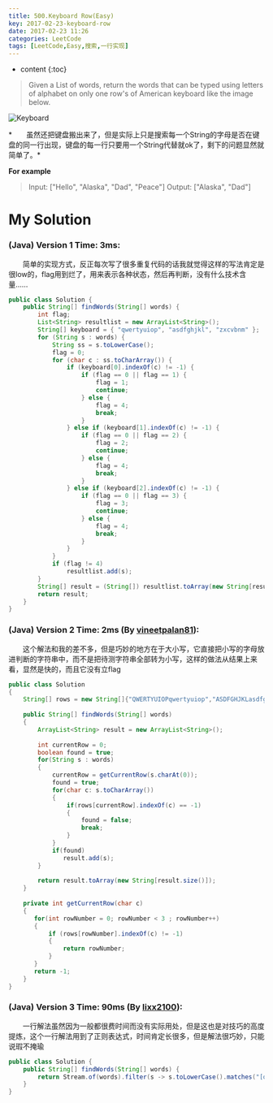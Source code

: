 ```yaml
---
title: 500.Keyboard Row(Easy)
key: 2017-02-23-keyboard-row
date: 2017-02-23 11:26
categories: LeetCode
tags: [LeetCode,Easy,搜索,一行实现]
---
```


* content
{:toc}


>Given a List of words, return the words that can be typed using letters of alphabet on only one row's of American keyboard like the image below.

![Keyboard](http://olwt21mf4.bkt.clouddn.com/17-2-26/32288848-file_1488083862684_1335f.png)

*　　虽然还把键盘搬出来了，但是实际上只是搜索每一个String的字母是否在键盘的同一行出现，键盘的每一行只要用一个String代替就ok了，剩下的问题显然就简单了。*

**For example**

>Input: ["Hello", "Alaska", "Dad", "Peace"]
Output: ["Alaska", "Dad"]

# My Solution
### (Java) Version 1  Time: 3ms:
　　简单的实现方式，反正每次写了很多重复代码的话我就觉得这样的写法肯定是很low的，flag用到烂了，用来表示各种状态，然后再判断，没有什么技术含量……
```java
public class Solution {
    public String[] findWords(String[] words) {
        int flag;
        List<String> resultlist = new ArrayList<String>();
        String[] keyboard = { "qwertyuiop", "asdfghjkl", "zxcvbnm" };
        for (String s : words) {
            String ss = s.toLowerCase();
            flag = 0;
            for (char c : ss.toCharArray()) {
                if (keyboard[0].indexOf(c) != -1) {
                    if (flag == 0 || flag == 1) {
                        flag = 1;
                        continue;
                    } else {
                        flag = 4;
                        break;
                    }
                } else if (keyboard[1].indexOf(c) != -1) {
                    if (flag == 0 || flag == 2) {
                        flag = 2;
                        continue;
                    } else {
                        flag = 4;
                        break;
                    }
                } else if (keyboard[2].indexOf(c) != -1) {
                    if (flag == 0 || flag == 3) {
                        flag = 3;
                        continue;
                    } else {
                        flag = 4;
                        break;
                    }
                }
            }
            if (flag != 4)
                resultlist.add(s);
        }
        String[] result = (String[]) resultlist.toArray(new String[resultlist.size()]);
        return result;
    }
}
```
### (Java) Version 2  Time: 2ms (By [vineetpalan81](https://discuss.leetcode.com/user/vineetpalan81)):
　　这个解法和我的差不多，但是巧妙的地方在于大小写，它直接把小写的字母放进判断的字符串中，而不是把待测字符串全部转为小写，这样的做法从结果上来看，显然是快的，而且它没有立flag
```java
public class Solution 
{
    String[] rows = new String[]{"QWERTYUIOPqwertyuiop","ASDFGHJKLasdfghjkl","ZXCVBNMzxcvbnm"};
        
    public String[] findWords(String[] words) 
    {
        ArrayList<String> result = new ArrayList<String>();
    
        int currentRow = 0;
        boolean found = true;
        for(String s : words)
        {
            currentRow = getCurrentRow(s.charAt(0));
            found = true;
            for(char c: s.toCharArray())
            {
                if(rows[currentRow].indexOf(c) == -1)
                {
                    found = false;
                    break;
                }
            }
            if(found)
               result.add(s);
        }
        
        return result.toArray(new String[result.size()]);
    }
    
    private int getCurrentRow(char c)
    {
       for(int rowNumber = 0; rowNumber < 3 ; rowNumber++)
       {
           if (rows[rowNumber].indexOf(c) != -1)
           {
               return rowNumber;
           }
       }
       return -1;
    }
}
```
### (Java) Version 3  Time: 90ms (By [lixx2100](https://discuss.leetcode.com/user/lixx2100)):
　　一行解法虽然因为一般都很费时间而没有实际用处，但是这也是对技巧的高度提炼，这个一行解法用到了正则表达式，时间肯定长很多，但是解法很巧妙，只能说瑕不掩瑜
```java
public class Solution {
    public String[] findWords(String[] words) {
        return Stream.of(words).filter(s -> s.toLowerCase().matches("[qwertyuiop]*|[asdfghjkl]*|[zxcvbnm]*")).toArray(String[]::new);
    }
}
```
